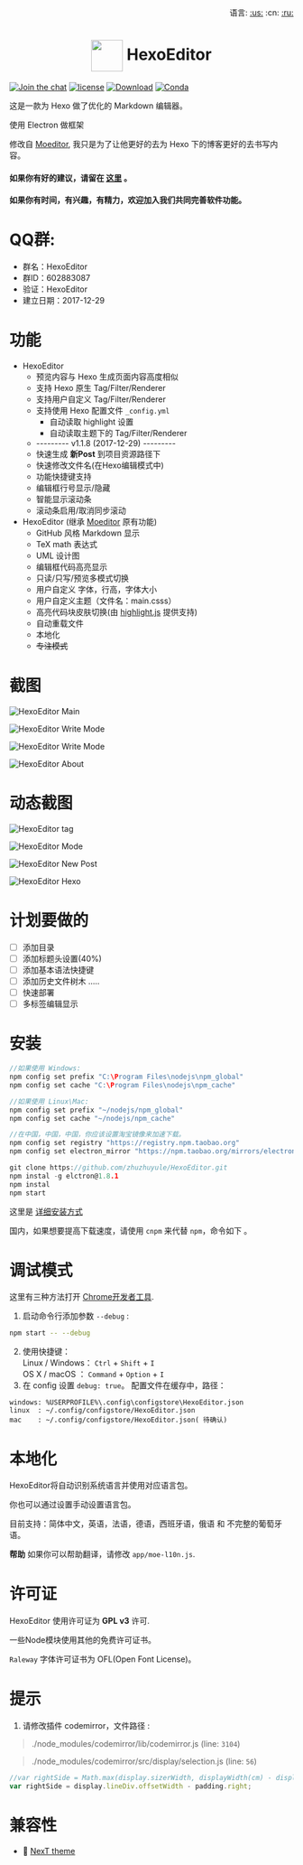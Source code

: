 <div align="right">语言: <a title="英语" href="../../README.md">:us:</a>
:cn:
<a title="俄语" href="../../doc/ru/README.md">:ru:</a></div>

# <div align="center"><a title="Go to homepage" href="#"><img align="center" width="56" height="56" src="https://raw.githubusercontent.com/zhuzhuyule/HexoEditor/master/icons/HexoEditor.svg?sanitize=true"></a>  HexoEditor</div>

[![Join the chat](https://badges.gitter.im/hexo-theme-tomotoes/Lobby.svg)](https://gitter.im/zhuzhuyule/Lobby)
[![license](https://img.shields.io/badge/license-GPL3.0-brightgreen.svg)](https://github.com/zhuzhuyule/HexoEditor/blob/master/LICENSE)
[![Download](https://img.shields.io/badge/download-page-blue.svg)](https://github.com/zhuzhuyule/HexoEditor/releases)
[![Conda](https://img.shields.io/conda/pn/conda-forge/python.svg)](https://github.com/zhuzhuyule/HexoEditor/releases)

这是一款为 Hexo 做了优化的 Markdown 编辑器。

使用 Electron 做框架

修改自 [Moeditor](https://github.com/Moeditor/Moeditor), 我只是为了让他更好的去为 Hexo 下的博客更好的去书写内容。

#### 如果你有好的建议，请留在 [这里](https://github.com/zhuzhuyule/HexoEditor/issues/2) 。
#### 如果你有时间，有兴趣，有精力，欢迎加入我们共同完善软件功能。

# QQ群:
- 群名：HexoEditor
- 群ID：602883087
- 验证：HexoEditor
- 建立日期：2017-12-29

# 功能
* HexoEditor 
  * 预览内容与 Hexo 生成页面内容高度相似
  * 支持 Hexo 原生 Tag/Filter/Renderer
  * 支持用户自定义 Tag/Filter/Renderer
  * 支持使用 Hexo 配置文件 `_config.yml`
    * 自动读取 highlight 设置
    * 自动读取主题下的 Tag/Filter/Renderer
  * --------- v1.1.8 (2017-12-29) ---------
  * 快速生成 **新Post** 到项目资源路径下
  * 快速修改文件名(在Hexo编辑模式中)
  * 功能快捷键支持
  * 编辑框行号显示/隐藏
  * 智能显示滚动条
  * 滚动条启用/取消同步滚动
* HexoEditor (继承 [Moeditor](https://github.com/Moeditor/Moeditor) 原有功能)
  * GitHub 风格 Markdown 显示
  * TeX math 表达式
  * UML 设计图
  * 编辑框代码高亮显示
  * 只读/只写/预览多模式切换
  * 用户自定义 字体，行高，字体大小
  * 用户自定义主题（文件名：main.csss）
  * 高亮代码块皮肤切换(由 [highlight.js](https://highlightjs.org/) 提供支持)
  * 自动重载文件
  * 本地化
  * ~~专注模式~~

# 截图

![HexoEditor Main](https://raw.githubusercontent.com/zhuzhuyule/HexoEditor/master/screenshots/main.png)

![HexoEditor Write Mode](https://raw.githubusercontent.com/zhuzhuyule/HexoEditor/master/screenshots/side-menu.png)

![HexoEditor Write Mode](https://raw.githubusercontent.com/zhuzhuyule/HexoEditor/master/screenshots/settings.png)

![HexoEditor About](https://raw.githubusercontent.com/zhuzhuyule/HexoEditor/master/screenshots/about.png)

# 动态截图
![HexoEditor tag](https://raw.githubusercontent.com/zhuzhuyule/HexoEditor/master/screenshots/gif-tag.gif)

![HexoEditor Mode](https://raw.githubusercontent.com/zhuzhuyule/HexoEditor/master/screenshots/gif-mode.gif)

![HexoEditor New Post](https://raw.githubusercontent.com/zhuzhuyule/HexoEditor/master/screenshots/gif-newpost.gif)

![HexoEditor Hexo](https://raw.githubusercontent.com/zhuzhuyule/HexoEditor/master/screenshots/gif-hexo.gif)


# 计划要做的
- [ ] 添加目录
- [ ] 添加标题头设置(40%)
- [ ] 添加基本语法快捷键
- [ ] 添加历史文件树木
.....
- [ ] 快速部署
- [ ] 多标签编辑显示

# 安装
```c
//如果使用 Windows:
npm config set prefix "C:\Program Files\nodejs\npm_global"
npm config set cache "C:\Program Files\nodejs\npm_cache" 

//如果使用 Linux\Mac:
npm config set prefix "~/nodejs/npm_global"
npm config set cache "~/nodejs/npm_cache" 

//在中国，中国，中国，你应该设置淘宝镜像来加速下载。
npm config set registry "https://registry.npm.taobao.org"
npm config set electron_mirror "https://npm.taobao.org/mirrors/electron/"

git clone https://github.com/zhuzhuyule/HexoEditor.git
npm instal -g elctron@1.8.1
npm instal
npm start
```
这里是 [详细安装方式](https://github.com/zhuzhuyule/HexoEditor/blob/master/doc/en/Building.md)

国内，如果想要提高下载速度，请使用 `cnpm` 来代替 `npm`，命令如下 。

# 调试模式
这里有三种方法打开 [Chrome开发者工具](https://developer.chrome.com/devtools).

1. 启动命令行添加参数 `--debug` :
```bash
npm start -- --debug
```
2. 使用快捷键：  
Linux / Windows： `Ctrl` + `Shift` + `I`   
OS X / macOS   ： `Command` + `Option` + `I` 
3. 在 config 设置 `debug: true`。 配置文件在缓存中，路径：
```plain
windows: %USERPROFILE%\.config\configstore\HexoEditor.json
linux  : ~/.config/configstore/HexoEditor.json
mac    : ~/.config/configstore/HexoEditor.json( 待确认)
```

# 本地化
HexoEditor将自动识别系统语言并使用对应语言包。

你也可以通过设置手动设置语言包。

目前支持：简体中文，英语，法语，德语，西班牙语，俄语 和 不完整的葡萄牙语。

**帮助** 如果你可以帮助翻译，请修改 `app/moe-l10n.js`.

# 许可证
HexoEditor 使用许可证为 **GPL v3** 许可.

一些Node模块使用其他的免费许可证书。

`Raleway` 字体许可证书为 OFL(Open Font License)。

# 提示
1. 请修改插件 codemirror，文件路径 :

> ./node_modules/codemirror/lib/codemirror.js (line: `3104`)


> ./node_modules/codemirror/src/display/selection.js (line: `56`)

```js 
//var rightSide = Math.max(display.sizerWidth, displayWidth(cm) - display.sizer.offsetLeft) - padding.right;
var rightSide = display.lineDiv.offsetWidth - padding.right;
```

# 兼容性

* :triangular_flag_on_post: <a href="https://github.com/theme-next/hexo-theme-next" target="_blank">NexT theme</a>
